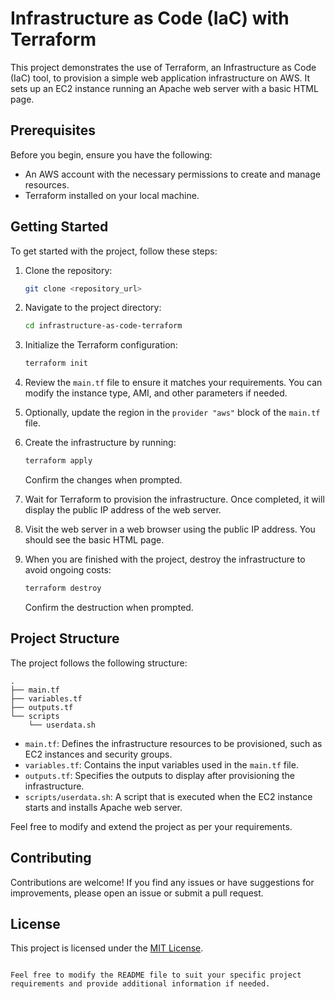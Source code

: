 # Infrastructure as Code (IaC) with Terraform

This project demonstrates the use of Terraform, an Infrastructure as Code (IaC) tool, to provision a simple web application infrastructure on AWS. It sets up an EC2 instance running an Apache web server with a basic HTML page.

## Prerequisites

Before you begin, ensure you have the following:

- An AWS account with the necessary permissions to create and manage resources.
- Terraform installed on your local machine.

## Getting Started

To get started with the project, follow these steps:

1. Clone the repository:

   ```bash
   git clone <repository_url>
   
2. Navigate to the project directory:

    ```bash
    cd infrastructure-as-code-terraform
    
3. Initialize the Terraform configuration:

    ```bash
    terraform init
    
4. Review the `main.tf` file to ensure it matches your requirements. You can modify the instance type, AMI, and other parameters if needed.

5. Optionally, update the region in the `provider "aws"` block of the `main.tf` file.

6. Create the infrastructure by running:

   ```bash
   terraform apply
   ```

   Confirm the changes when prompted.

7. Wait for Terraform to provision the infrastructure. Once completed, it will display the public IP address of the web server.

8. Visit the web server in a web browser using the public IP address. You should see the basic HTML page.

9. When you are finished with the project, destroy the infrastructure to avoid ongoing costs:

   ```bash
   terraform destroy
   ```

   Confirm the destruction when prompted.

## Project Structure

The project follows the following structure:

```
.
├── main.tf
├── variables.tf
├── outputs.tf
└── scripts
    └── userdata.sh
```

- `main.tf`: Defines the infrastructure resources to be provisioned, such as EC2 instances and security groups.
- `variables.tf`: Contains the input variables used in the `main.tf` file.
- `outputs.tf`: Specifies the outputs to display after provisioning the infrastructure.
- `scripts/userdata.sh`: A script that is executed when the EC2 instance starts and installs Apache web server.

Feel free to modify and extend the project as per your requirements.

## Contributing

Contributions are welcome! If you find any issues or have suggestions for improvements, please open an issue or submit a pull request.

## License

This project is licensed under the [MIT License](LICENSE).
```

Feel free to modify the README file to suit your specific project requirements and provide additional information if needed.
